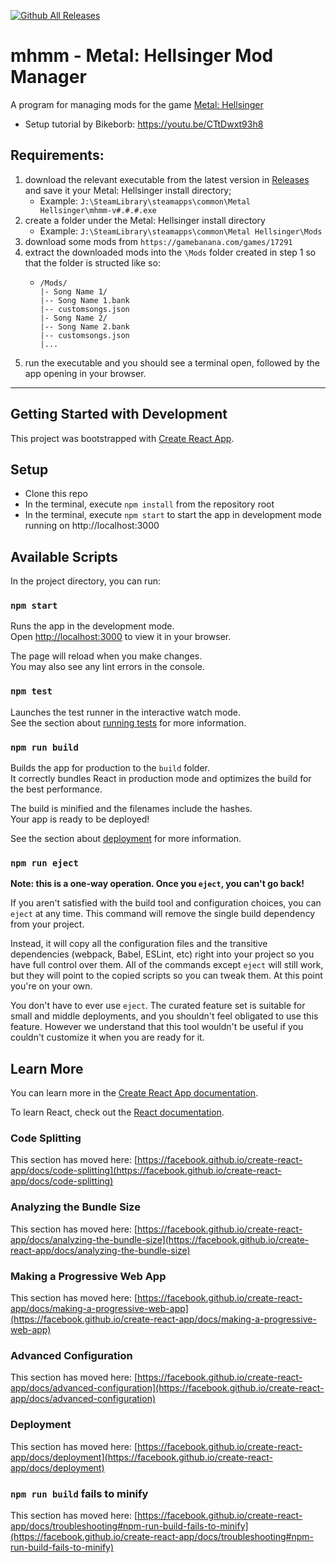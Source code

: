 [![Github All Releases](https://img.shields.io/github/downloads/theamazingfedex/mhmm/total.svg)]()
# mhmm - Metal: Hellsinger Mod Manager
A program for managing mods for the game [Metal: Hellsinger](https://www.metalhellsinger.com/modding)
 - Setup tutorial by Bikeborb: https://youtu.be/CTtDwxt93h8

## Requirements:
1. download the relevant executable from the latest version in [Releases](https://github.com/theamazingfedex/mhmm/releases) and save it your Metal: Hellsinger install directory;
   * Example: `J:\SteamLibrary\steamapps\common\Metal Hellsinger\mhmm-v#.#.#.exe`
2. create a folder under the Metal: Hellsinger install directory
   * Example: `J:\SteamLibrary\steamapps\common\Metal Hellsinger\Mods`
3. download some mods from `https://gamebanana.com/games/17291`
4. extract the downloaded mods into the `\Mods` folder created in step 1 so that the folder is structed like so:
   * ```
     /Mods/
     |- Song Name 1/
     |-- Song Name 1.bank
     |-- customsongs.json
     |- Song Name 2/
     |-- Song Name 2.bank
     |-- customsongs.json
     |...
     ```
5. run the executable and you should see a terminal open, followed by the app opening in your browser.


___

## Getting Started with Development

This project was bootstrapped with [Create React App](https://github.com/facebook/create-react-app).

## Setup
  * Clone this repo
  * In the terminal, execute `npm install` from the repository root
  * In the terminal, execute `npm start` to start the app in development mode running on http://localhost:3000
## Available Scripts

In the project directory, you can run:

### `npm start`

Runs the app in the development mode.\
Open [http://localhost:3000](http://localhost:3000) to view it in your browser.

The page will reload when you make changes.\
You may also see any lint errors in the console.

### `npm test`

Launches the test runner in the interactive watch mode.\
See the section about [running tests](https://facebook.github.io/create-react-app/docs/running-tests) for more information.

### `npm run build`

Builds the app for production to the `build` folder.\
It correctly bundles React in production mode and optimizes the build for the best performance.

The build is minified and the filenames include the hashes.\
Your app is ready to be deployed!

See the section about [deployment](https://facebook.github.io/create-react-app/docs/deployment) for more information.

### `npm run eject`

**Note: this is a one-way operation. Once you `eject`, you can't go back!**

If you aren't satisfied with the build tool and configuration choices, you can `eject` at any time. This command will remove the single build dependency from your project.

Instead, it will copy all the configuration files and the transitive dependencies (webpack, Babel, ESLint, etc) right into your project so you have full control over them. All of the commands except `eject` will still work, but they will point to the copied scripts so you can tweak them. At this point you're on your own.

You don't have to ever use `eject`. The curated feature set is suitable for small and middle deployments, and you shouldn't feel obligated to use this feature. However we understand that this tool wouldn't be useful if you couldn't customize it when you are ready for it.

## Learn More

You can learn more in the [Create React App documentation](https://facebook.github.io/create-react-app/docs/getting-started).

To learn React, check out the [React documentation](https://reactjs.org/).

### Code Splitting

This section has moved here: [https://facebook.github.io/create-react-app/docs/code-splitting](https://facebook.github.io/create-react-app/docs/code-splitting)

### Analyzing the Bundle Size

This section has moved here: [https://facebook.github.io/create-react-app/docs/analyzing-the-bundle-size](https://facebook.github.io/create-react-app/docs/analyzing-the-bundle-size)

### Making a Progressive Web App

This section has moved here: [https://facebook.github.io/create-react-app/docs/making-a-progressive-web-app](https://facebook.github.io/create-react-app/docs/making-a-progressive-web-app)

### Advanced Configuration

This section has moved here: [https://facebook.github.io/create-react-app/docs/advanced-configuration](https://facebook.github.io/create-react-app/docs/advanced-configuration)

### Deployment

This section has moved here: [https://facebook.github.io/create-react-app/docs/deployment](https://facebook.github.io/create-react-app/docs/deployment)

### `npm run build` fails to minify

This section has moved here: [https://facebook.github.io/create-react-app/docs/troubleshooting#npm-run-build-fails-to-minify](https://facebook.github.io/create-react-app/docs/troubleshooting#npm-run-build-fails-to-minify)

